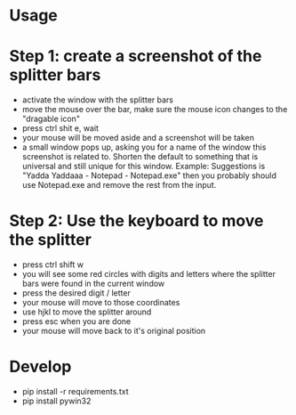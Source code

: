# Usage

# Step 1: create a screenshot of the splitter bars

- activate the window with the splitter bars
- move the mouse over the bar, make sure the mouse icon changes to the "dragable icon"
- press ctrl shit e, wait
- your mouse will be moved aside and a screenshot will be taken
- a small window pops up, asking you for a name of the window this screenshot is related to. Shorten the default to something that is universal and still unique for this window. Example: Suggestions is "Yadda Yaddaaa - Notepad - Notepad.exe" then you probably should use Notepad.exe and remove the rest from the input.

# Step 2: Use the keyboard to move the splitter

- press ctrl shift w
- you will see some red circles with digits and letters where the splitter bars were found in the current window
- press the desired digit / letter
- your mouse will move to those coordinates
- use hjkl to move the splitter around
- press esc when you are done
- your mouse will move back to it's original position

# Develop

- pip install -r requirements.txt
- pip install pywin32
